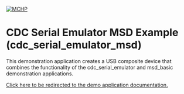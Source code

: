 

[![MCHP](https://www.microchip.com/ResourcePackages/Microchip/assets/dist/images/logo.png)](https://www.microchip.com)

# CDC Serial Emulator MSD Example (cdc_serial_emulator_msd)

This demonstration application creates a USB composite device that combines the functionality of the cdc_serial_emulator and msd_basic demonstration applications.
	
[Click here to be redirected to the demo application documentation.](https://onlinedocs.microchip.com/v2/keyword-lookup?keyword=USB_APPS_DEVICE_CDC_SERIAL_EMULATOR_MSD_EXAMPLE&redirect=true)
